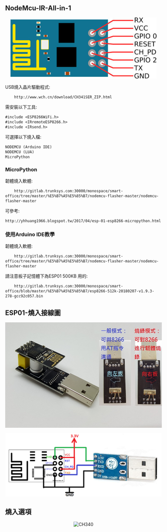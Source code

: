 
NodeMcu-IR-All-in-1
-----------------


<p align="center">
  <img src="img/ESP001.jpg" alt="CH340"/>
</p>




USB燒入晶片驅動程式:

        http://www.wch.cn/download/CH341SER_ZIP.html








需安裝以下工具:

    #include <ESP8266WiFi.h>
    #include <IRremoteESP8266.h>
    #include <IRsend.h>

可選擇以下燒入檔:

    NODEMCU (Arduino IDE)
    NODEMCU (LUA)
    MicroPython

### MicroPython

韌體燒入軟體:

        http://gitlab.trunksys.com:30000/monospace/smart-office/tree/master/%E5%B7%A5%E5%85%B7/nodemcu-flasher-master/nodemcu-flasher-master

可參考:

    http://yhhuang1966.blogspot.tw/2017/04/esp-01-esp8266-micropython.html

### 使用Arduino IDE教學



韌體燒入軟體:

        http://gitlab.trunksys.com:30000/monospace/smart-office/tree/master/%E5%B7%A5%E5%85%B7/nodemcu-flasher-master/nodemcu-flasher-master

請注意板子記憶體下為ESP01 500KB 用的:

        http://gitlab.trunksys.com:30000/monospace/smart-office/blob/master/%E5%B7%A5%E5%85%B7/esp8266-512k-20180207-v1.9.3-278-gcc92c057.bin



ESP01-燒入接線圖
-----------------
<p align="center">
      <img src="img/ESP01A.jpg" alt="CH340"/>
</p>

<p align="center">
      <img src="img/ESP01B.png" alt="CH340"/>
</p>

燒入選項
-------
<p align="center">
      <img src="img/esp8266-micropython.jpg
" alt="CH340"/>
</p>
